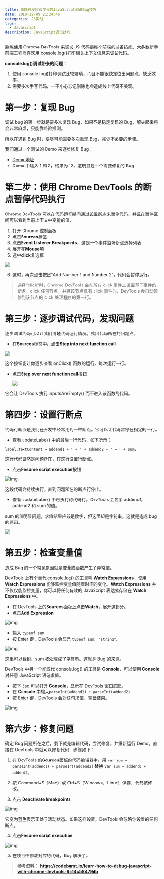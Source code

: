 ```yaml
---
title: 前端开发应该学会的JavaScript调试Bug技巧
date: 2018-12-09 21:24:46
categories: JS实战
tags:
  - JavaScript
description: JavaScript调试技巧
---
```


熟练使用 Chrome DevTools 来调试 JS 代码是每个前端的必备技能，大多数新手前端工程师喜欢用 console.log()打印相关上下文信息来调试代码。

**console.log()调试带来的问题**：

1. 使用 console.log()打印调试比较繁琐，而且不能很快定位出问题点，缺乏效率。
2. 需要多次手写代码，一不小心忘记删除也会造成线上代码不美观。

# 第一步：复现 Bug

调试 bug 的第一步就是要多次复现 Bug，如果不是稳定复现的 Bug，解决起来将会非常麻烦，只能靠经验推测。

所以在遇到 Bug 时，要尽可能需要多次重现 Bug，减少不必要的步骤。

我们通过一个测试的 Demo 来逐步修复 Bug：

- [Demo 地址](https://googlechrome.github.io/devtools-samples/debug-js/get-started)
- Demo 中输入 1 和 2，结果为 12，这明显是一个需要修复的 Bug

# 第二步：使用 Chrome DevTools 的断点暂停代码执行

Chrome DevTools 可以在代码运行期间通过设置断点来暂停代码，并且在暂停区间可以看到当前上下文中变量的值。

1. 打开 Chrome 控制面板
2. 点击**Sources**标签
3. 点击**Event Listener Breakpoints**，这是一个事件监听断点选择列表
4. 展开在**Mouse**项
5. 选中**click**复选框

![](./../images/%E4%BC%81%E4%B8%9A%E5%BE%AE%E4%BF%A1%E6%88%AA%E5%9B%BE_cd5ea0ea-09fc-44d4-8a76-ee80e84165db.png)

6. 这时，再次点击按钮“Add Number 1 and Number 2”，代码会暂停运行。

> 选择“click”时，Chrome DevTools 会在所有 click 事件上设置基于事件的断点。click 任何节点，并且该节点具有 click 事件时，DevTools 会自动暂停到该节点的 click 处理程序的第一行。

# 第三步：逐步调试代码，发现问题

逐步调试代码可以让我们清楚代码运行情况，找出代码所在的问题点。

- 在**Sources**标签中，点击**Step into next function call**

![](./../images/%E4%BC%81%E4%B8%9A%E5%BE%AE%E4%BF%A1%E6%88%AA%E5%9B%BE_6f6ca455-08d2-4dda-b2a5-fb6911228f64.png)

这个按钮能让你逐步查看 onClick() 函数的运行，每次运行一行。

- 点击**Step over next function call**按钮

  ![](./../images/%E4%BC%81%E4%B8%9A%E5%BE%AE%E4%BF%A1%E6%88%AA%E5%9B%BE_6f6ca455-08d2-4dda-b2a5-fb6911228f64.png)

它会让 DevTools 执行 inputsAreEmpty() 而不进入该函数的代码。

# 第四步：设置行断点

代码行断点是我们在开发中经常用的一种断点。它可以让代码暂停在指定的一行。

- 查看 updateLabel() 中的最后一行代码，如下所示：

```text
label.textContent = addend1 + ' + ' + addend2 + ' = ' + sum;
```

这行代码显然是问题所在，在这行设置行断点。

- 点击**Resume script execution**按钮

![img](./../images/%E4%BC%81%E4%B8%9A%E5%BE%AE%E4%BF%A1%E6%88%AA%E5%9B%BE_bd761f19-048e-40e1-8506-a0e71f36e3a2.png)

这段代码会持续执行，直到问题所在的断点行停止。

- 查看 updateLabel() 中已执行的代码行。DevTools 会显示 addend1，addend2 和 sum 的值。

sum 的值明显问题，求值结果应该是数字，但这里却是字符串。这就是造成 bug 的原因。

![](./../images/%E4%BC%81%E4%B8%9A%E5%BE%AE%E4%BF%A1%E6%88%AA%E5%9B%BE_50ae6605-ee58-458f-ab6c-52262c8df337.png)

# 第五步：检查变量值

造成 Bug 的一个常见原因就是变量或函数产生了异常值。

DevTools 上有个替代 console.log() 的工具叫 **Watch Expressions**，使用 **Watch Expressions** 能够监控变量值随着时间的变化。**Watch Expressions** 并不仅仅能监控变量，你可以将任何有效的 JavaScript 表达式存储在 **Watch Expressions** 中。

- 在 DevTools 上的**Sources**面板上点击**Watch**，展开这部分。
- 点击**Add Expression**

![img](./../images/%E4%BC%81%E4%B8%9A%E5%BE%AE%E4%BF%A1%E6%88%AA%E5%9B%BE_5cca3485-41e2-41e0-ac37-671580e63872.png)

- 输入 `typeof sum`
- 按 Enter 键，DevTools 会显示 `typeof sum: "string"`。

![img](./../images/%E4%BC%81%E4%B8%9A%E5%BE%AE%E4%BF%A1%E6%88%AA%E5%9B%BE_803f22d6-0575-404f-912f-15e9c9205cd9.png)

这里可以看到，sum 被处理成了字符串。这就是 Bug 的来源。

DevTools 中另一个能取代 console.log() 的工具是 **Console**，可以使用 **Console** 对任意 JavaScript 语句求值。

- 按下 Esc 可以打开 **Console**，显示在 DevTools 窗口底部。
- 在 **Console** 中输入`parseInt(addend1) + parseInt(addend2)`
- 按 Enter 键，DevTools 会对语句求值，输出结果。

![img](./../images/%E4%BC%81%E4%B8%9A%E5%BE%AE%E4%BF%A1%E6%88%AA%E5%9B%BE_0b266779-82f4-4a80-a97d-8ebf23008647.png)

# 第六步：修复问题

确定 Bug 问题所在之后，剩下就是编辑代码，尝试修复，并重新运行 Demo。直接在 DevTools 中就可以修复代码，步骤如下：

1. 在 DevTools 的**Sources**面板的代码编辑器中，用 `var sum = parseInt(addend1) + parseInt(addend2)` 替换 `var sum = addend1 + addend2`。

2. 按 Command+S（Mac）或 Ctrl+S（Windows，Linux）保存，代码被修改。

3. 点击 **Deactivate breakpoints**

![img](./../images/0_hyuaGwUfClHRIpuk.png)

它变为蓝色表示正处于活动状态。如果这样设置，DevTools 会忽略你设置的任何断点。

4. 点击**Resume script execution**

![img](./../images/%E4%BC%81%E4%B8%9A%E5%BE%AE%E4%BF%A1%E6%88%AA%E5%9B%BE_bd761f19-048e-40e1-8506-a0e71f36e3a2.png)

5. 在项目中修改对应的代码，Bug 解决了。

> **参考资料：**  **https://codeburst.io/learn-how-to-debug-javascript-with-chrome-devtools-9514c58479db**
